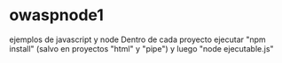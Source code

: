 # owaspnode1
ejemplos de javascript y node
Dentro de cada proyecto ejecutar "npm install" (salvo en proyectos "html" y "pipe") y luego "node ejecutable.js"
